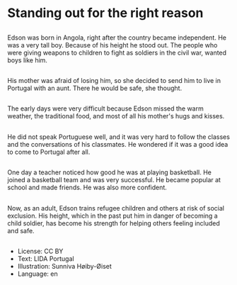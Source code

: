 # Standing out for the right reason

##
Edson was born in Angola, right after the country became independent. He was a very tall boy. Because of his height he stood out. The people who were giving weapons to children to fight as soldiers in the civil war, wanted boys like him.

##
His mother was afraid of losing him, so she decided to send him to live in Portugal with an aunt. There he would be safe, she thought.

##
The early days were very difficult because Edson missed the warm weather, the traditional food, and most of all his mother's hugs and kisses.

##
He did not speak Portuguese well, and it was very hard to follow the classes and the conversations of his classmates. He wondered if it was a good idea to come to Portugal after all.

##
One day a teacher noticed how good he was at playing basketball. He joined a basketball team and was very successful. He became popular at school and made friends. He was also more confident.

##
Now, as an adult, Edson trains refugee children and others at risk of social exclusion. His height, which in the past put him in danger of becoming a child soldier, has become his strength for helping others feeling included and safe.

##
* License: CC BY
* Text: LIDA Portugal
* Illustration: Sunniva Høiby-Øiset
* Language: en
